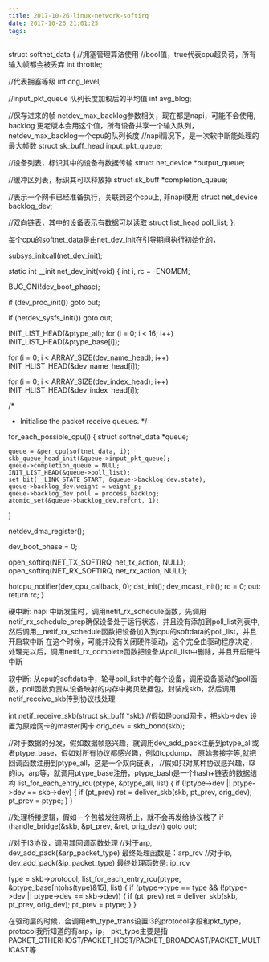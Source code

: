 ```yaml
---
title: 2017-10-26-linux-network-softirq
date: 2017-10-26 21:01:25
tags:
---
```


struct softnet_data {
  //拥塞管理算法使用
  //bool值，true代表cpu超负荷，所有输入帧都会被丢弃
  int throttle;

  //代表拥塞等级
  int cng_level;

  //input_pkt_queue 队列长度加权后的平均值
  int avg_blog;

  //保存进来的帧 netdev_max_backlog参数相关，现在都是napi，可能不会使用, backlog 更老版本会用这个值，所有设备共享一个输入队列， netdev_max_backlog一个cpu的队列长度
  //napi情况下，是一次软中断能处理的最大帧数
  struct sk_buff_head input_pkt_queue;

  //设备列表，标识其中的设备有数据传输
  struct net_device *output_queue;

  //缓冲区列表，标识其可以释放掉
  struct sk_buff *completion_queue;

  //表示一个网卡已经准备执行，关联到这个cpu上, 非napi使用
  struct net_device backlog_dev;

  //双向链表，其中的设备表示有数据可以读取
  struct list_head poll_list;
};

每个cpu的softnet_data是由net_dev_init在引导期间执行初始化的，


subsys_initcall(net_dev_init);

static int __init net_dev_init(void)
{
  int i, rc = -ENOMEM;

  BUG_ON(!dev_boot_phase);

  if (dev_proc_init())
    goto out;

  if (netdev_sysfs_init())
    goto out;

  INIT_LIST_HEAD(&ptype_all);
  for (i = 0; i < 16; i++)
    INIT_LIST_HEAD(&ptype_base[i]);

  for (i = 0; i < ARRAY_SIZE(dev_name_head); i++)
    INIT_HLIST_HEAD(&dev_name_head[i]);

  for (i = 0; i < ARRAY_SIZE(dev_index_head); i++)
    INIT_HLIST_HEAD(&dev_index_head[i]);

  /*
   *  Initialise the packet receive queues.
   */

  for_each_possible_cpu(i) {
    struct softnet_data *queue;

    queue = &per_cpu(softnet_data, i);
    skb_queue_head_init(&queue->input_pkt_queue);
    queue->completion_queue = NULL;
    INIT_LIST_HEAD(&queue->poll_list);
    set_bit(__LINK_STATE_START, &queue->backlog_dev.state);
    queue->backlog_dev.weight = weight_p;
    queue->backlog_dev.poll = process_backlog;
    atomic_set(&queue->backlog_dev.refcnt, 1);
  }

  netdev_dma_register();

  dev_boot_phase = 0;

  open_softirq(NET_TX_SOFTIRQ, net_tx_action, NULL);
  open_softirq(NET_RX_SOFTIRQ, net_rx_action, NULL);

  hotcpu_notifier(dev_cpu_callback, 0);
  dst_init();
  dev_mcast_init();
  rc = 0;
out:
  return rc;
}

硬中断:
napi 中断发生时，调用netif_rx_schedule函数，先调用netif_rx_schedule_prep确保设备处于运行状态，并且没有添加到poll_list列表中, 然后调用__netif_rx_schedule函数把设备加入到cpu的softdata的poll_list，并且开启软中断
在这个时候，可能并没有关闭硬件驱动，这个完全由驱动程序决定，处理完以后，调用netif_rx_complete函数把设备从poll_list中删除，并且开启硬件中断

软中断:
从cpu的softdata中，轮寻poll_list中的每个设备，调用设备驱动的poll函数，poll函数负责从设备映射的内存中拷贝数据包，封装成skb，然后调用netif_receive_skb传到协议栈处理

int netif_receive_skb(struct sk_buff *skb)
  //假如是bond网卡，把skb->dev 设置为原始网卡的master网卡
  orig_dev = skb_bond(skb);

  //对于数据的分发，假如数据帧感兴趣，就调用dev_add_pack注册到ptype_all或者ptype_base，假如对所有协议都感兴趣，例如tcpdump， 原始套接字等,就把回调函数注册到ptype_all，这是一个双向链表，
  //假如只对某种协议感兴趣，l3的ip，arp等，就调用ptype_base注册，ptype_bash是一个hash+链表的数据结构
  list_for_each_entry_rcu(ptype, &ptype_all, list) {
    if (!ptype->dev || ptype->dev == skb->dev) {
      if (pt_prev)
        ret = deliver_skb(skb, pt_prev, orig_dev);
      pt_prev = ptype;
    }
  }

  //处理桥接逻辑，假如一个包被发往网桥上，就不会再发给协议栈了
  if (handle_bridge(&skb, &pt_prev, &ret, orig_dev))
    goto out;

  //对于l3协议，调用其回调函数处理
  //对于arp, dev_add_pack(&arp_packet_type) 最终处理函数是：arp_rcv
  //对于ip, dev_add_pack(&ip_packet_type) 最终处理函数是: ip_rcv

  type = skb->protocol;
  list_for_each_entry_rcu(ptype, &ptype_base[ntohs(type)&15], list) {
    if (ptype->type == type &&
        (!ptype->dev || ptype->dev == skb->dev)) {
      if (pt_prev)
        ret = deliver_skb(skb, pt_prev, orig_dev);
      pt_prev = ptype;
    }
  }

在驱动层的时候，会调用eth_type_trans设置l3的protocol字段和pkt_type，protocol我所知道的有arp，ip， pkt_type主要是指PACKET_OTHERHOST/PACKET_HOST/PACKET_BROADCAST/PACKET_MULTICAST等
